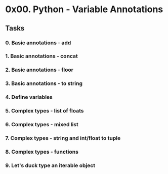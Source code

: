 # 0x00. Python - Variable Annotations

## Tasks

### 0. Basic annotations - add

### 1. Basic annotations - concat

### 2. Basic annotations - floor

### 3. Basic annotations - to string

### 4. Define variables

### 5. Complex types - list of floats

### 6. Complex types - mixed list

### 7. Complex types - string and int/float to tuple

### 8. Complex types - functions

### 9. Let's duck type an iterable object
